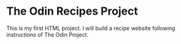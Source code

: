 # The Odin Recipes Project

This is my first HTML project. I will build a recipe website following instructions of The Odin Project.
